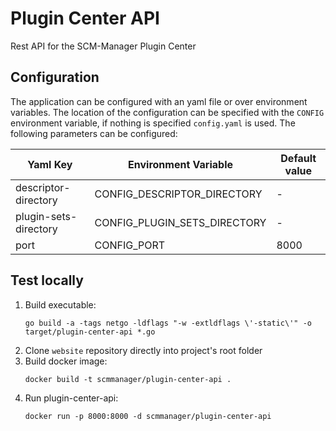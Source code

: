 # Plugin Center API

Rest API for the SCM-Manager Plugin Center

## Configuration

The application can be configured with an yaml file or over environment variables.
The location of the configuration can be specified with the `CONFIG` environment variable, 
if nothing is specified `config.yaml` is used.
The following parameters can be configured:

| Yaml Key              | Environment Variable         | Default value |
|-----------------------|------------------------------|---|
| descriptor-directory  | CONFIG_DESCRIPTOR_DIRECTORY  | - |
| plugin-sets-directory | CONFIG_PLUGIN_SETS_DIRECTORY | - |
| port                  | CONFIG_PORT                  | 8000 |

## Test locally

1. Build executable:
   ```
   go build -a -tags netgo -ldflags "-w -extldflags \'-static\'" -o target/plugin-center-api *.go
   ```
2. Clone `website` repository directly into project's root folder
3. Build docker image:
   ```
   docker build -t scmmanager/plugin-center-api .
   ```
4. Run plugin-center-api:
   ```
   docker run -p 8000:8000 -d scmmanager/plugin-center-api
   ```

